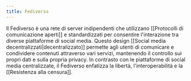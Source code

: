 ```yaml
---
title: Fediverso
---
```

Il Fediverso è una rete di server indipendenti che utilizzano [[Protocolli di comunicazione aperti]] e standardizzati per consentire l'interazione tra diverse piattaforme di social media. Questo design [[Social media decentralizzati|decentralizzato]] permette agli utenti di comunicare e condividere contenuti attraverso vari servizi, mantenendo il controllo sui propri dati e sulla propria privacy. In contrasto con le piattaforme di social media centralizzate, il Fediverso enfatizza la libertà, l'interoperabilità e la [[Resistenza alla censura]].
